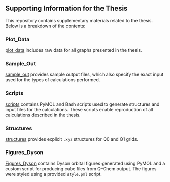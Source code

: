 ## Supporting Information for the Thesis

This repository contains supplementary materials related to the thesis. Below is a breakdown of the contents:

### Plot_Data
[plot_data](./plot_data) includes raw data for all graphs presented in the thesis.

### Sample_Out
[sample_out](./sample_out) provides sample output files, which also specify the exact input used for the types of calculations performed.

### Scripts
[scripts](./scripts) contains PyMOL and Bash scripts used to generate structures and input files for the calculations. These scripts enable reproduction of all calculations described in the thesis.

### Structures
[structures](./structures) provides explicit `.xyz` structures for Q0 and Q1 grids.

### Figures_Dyson
[Figures_Dyson](./Figures_Dyson) contains Dyson orbital figures generated using PyMOL and a custom script for producing cube files from Q-Chem output. The figures were styled using a provided `style.pml` script.
